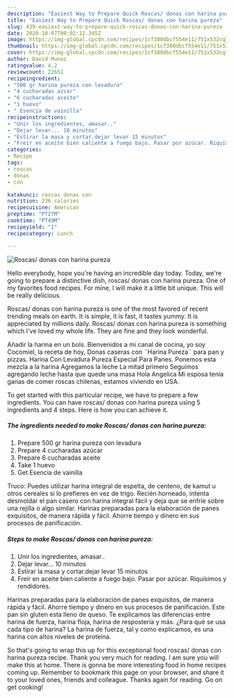 ```yaml
---
description: "Easiest Way to Prepare Quick Roscas/ donas con harina pureza"
title: "Easiest Way to Prepare Quick Roscas/ donas con harina pureza"
slug: 439-easiest-way-to-prepare-quick-roscas-donas-con-harina-pureza
date: 2020-10-07T00:02:12.345Z
image: https://img-global.cpcdn.com/recipes/1cf380dbcf554e11/751x532cq70/roscas-donas-con-harina-pureza-foto-principal.jpg
thumbnail: https://img-global.cpcdn.com/recipes/1cf380dbcf554e11/751x532cq70/roscas-donas-con-harina-pureza-foto-principal.jpg
cover: https://img-global.cpcdn.com/recipes/1cf380dbcf554e11/751x532cq70/roscas-donas-con-harina-pureza-foto-principal.jpg
author: David Munoz
ratingvalue: 4.2
reviewcount: 22651
recipeingredient:
- "500 gr harina pureza con levadura"
- "4 cucharadas azcar"
- "6 cucharadas aceite"
- "1 huevo"
- " Esencia de vainilla"
recipeinstructions:
- "Unir los ingredientes, amasar.."
- "Dejar levar... 10 minutos"
- "Estirar la masa y cortar.dejar levar 15 minutos"
- "Freír en aceite bien caliente a fuego bajo. Pasar por azúcar. Riquísimos y rendidores."
categories:
- Recipe
tags:
- roscas
- donas
- con

katakunci: roscas donas con 
nutrition: 236 calories
recipecuisine: American
preptime: "PT27M"
cooktime: "PT49M"
recipeyield: "1"
recipecategory: Lunch

---
```



![Roscas/ donas con harina pureza](https://img-global.cpcdn.com/recipes/1cf380dbcf554e11/751x532cq70/roscas-donas-con-harina-pureza-foto-principal.jpg)

Hello everybody, hope you're having an incredible day today. Today, we're going to prepare a distinctive dish, roscas/ donas con harina pureza. One of my favorites food recipes. For mine, I will make it a little bit unique. This will be really delicious.

Roscas/ donas con harina pureza is one of the most favored of recent trending meals on earth. It is simple, it is fast, it tastes yummy. It is appreciated by millions daily. Roscas/ donas con harina pureza is something which I've loved my whole life. They are fine and they look wonderful.

Añadir la harina en un bols. Bienvenidos a mi canal de cocina, yo soy Cocomiel, la receta de hoy, Donas caseras con ¨Harina Pureza¨ para pan y pizzas. Harina Con Levadura Pureza Especial Para Panes. Ponemos esta mezcla a la harina Agregamos la leche La mitad primero Seguimos agregando leche hasta que quede una masa Hola Angelica Mi esposa tenía ganas de comer roscas chilenas, estamos viviendo en USA.


To get started with this particular recipe, we have to prepare a few ingredients. You can have roscas/ donas con harina pureza using 5 ingredients and 4 steps. Here is how you can achieve it.

<!--inarticleads1-->

##### The ingredients needed to make Roscas/ donas con harina pureza:

1. Prepare 500 gr harina pureza con levadura
1. Prepare 4 cucharadas azúcar
1. Prepare 6 cucharadas aceite
1. Take 1 huevo
1. Get  Esencia de vainilla


Truco: Puedes utilizar harina integral de espelta, de centeno, de kamut u otros cereales si lo prefieres en vez de trigo. Recién horneado, intenta desmoldar el pan casero con harina integral fácil y deja que se enfríe sobre una rejilla o algo similar. Harinas preparadas para la elaboración de panes exquisitos, de manera rápida y fácil. Ahorre tiempo y dinero en sus procesos de panificación. 

<!--inarticleads2-->

##### Steps to make Roscas/ donas con harina pureza:

1. Unir los ingredientes, amasar..
1. Dejar levar... 10 minutos
1. Estirar la masa y cortar.dejar levar 15 minutos
1. Freír en aceite bien caliente a fuego bajo. Pasar por azúcar. Riquísimos y rendidores.


Harinas preparadas para la elaboración de panes exquisitos, de manera rápida y fácil. Ahorre tiempo y dinero en sus procesos de panificación. Este pan sin gluten esta lleno de queso. Te explicamos las diferencias entre harina de fuerza, harina floja, harina de respostería y más. ¿Para qué se usa cada tipo de harina? La harina de fuerza, tal y como explicamos, es una harina con altos niveles de proteína. 

So that's going to wrap this up for this exceptional food roscas/ donas con harina pureza recipe. Thank you very much for reading. I am sure you will make this at home. There is gonna be more interesting food in home recipes coming up. Remember to bookmark this page on your browser, and share it to your loved ones, friends and colleague. Thanks again for reading. Go on get cooking!
